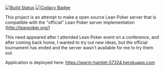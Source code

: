 [![Build Status](https://travis-ci.org/wlk/game-arena.svg?branch=master)](https://travis-ci.org/wlk/game-arena)
[![Codacy Badge](https://api.codacy.com/project/badge/grade/37bf8f68b901412abe7466f35f3acd0b)](https://www.codacy.com/app/wlangiewicz/game-arena)

This project is an attempt to make a open source Lean Poker server that is compatible with the "official" Lean Poker server implementation (http://leanpoker.org/)

This need appeared after I attended Lean Poker event on a conference, and after coming back home, I wanted to try out new ideas, but the official tournament has ended and the server wasn't available for me to try them out.



Application is deployed here: https://warm-hamlet-57324.herokuapp.com